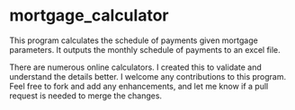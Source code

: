 # mortgage_calculator
This program calculates the schedule of payments given mortgage parameters.
It outputs the monthly schedule of payments to an excel file.

There are numerous online calculators. I created this to validate and
understand the details better. I welcome any contributions to this program.
Feel free to fork and add any enhancements, and let me know if a pull request
is needed to merge the changes. 
